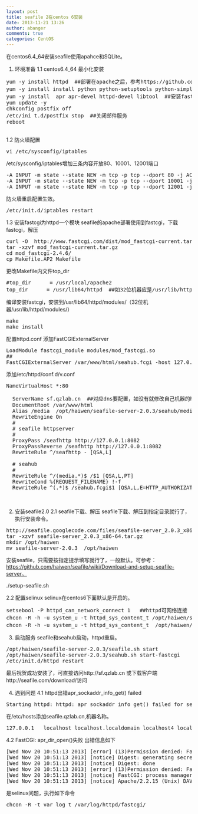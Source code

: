 ```yaml
---
layout: post
title: seafile 2在centos 6安装
date: 2013-11-21 13:26
author: abanger
comments: true
categories: CentOS
---
```

在centos6.4_64安装seafile使用apahce和SQLite。
1. 环境准备
1.1 centos6.4_64 最小化安装
<pre>
yum -y install httpd  ##部署在apache之后，参考https://github.com/haiwen/seafile/wiki/Deploy-Seafile-with-apache
yum -y install install python python-setuptools python-simplejson python-imaging sqlite3  ##系统默认是python2.6
yum -y install  apr apr-devel httpd-devel libtool  ##安装fastcgi需要用到
yum update -y
chkconfig postfix off
/etc/ini t.d/postfix stop  ##关闭邮件服务
reboot

</pre>

1.2 防火墙配置
<pre>
vi /etc/sysconfig/iptables
</pre>
/etc/sysconfig/iptables增加三条内容开放80、10001、12001端口
<pre>
-A INPUT -m state --state NEW -m tcp -p tcp --dport 80 -j ACCEPT
-A INPUT -m state --state NEW -m tcp -p tcp --dport 10001 -j ACCEPT
-A INPUT -m state --state NEW -m tcp -p tcp --dport 12001 -j ACCEPT
</pre>

防火墙重启配置生效。
<pre>
/etc/init.d/iptables restart
</pre>

1.3 安装fastcgi为httpd一个模块
seafile的apache部署使用到fastcgi，下载fastcgi，解压
<pre>
curl -O  http://www.fastcgi.com/dist/mod_fastcgi-current.tar.gz
tar -xzvf mod_fastcgi-current.tar.gz 
cd mod_fastcgi-2.4.6/
cp Makefile.AP2 Makefile
</pre>
更改Makefile内文件top_dir
<pre>
#top_dir      = /usr/local/apache2
top_dir      = /usr/lib64/httpd  ##如32位机器应是/usr/lib/httpd
</pre>
编译安装fastcgi，安装到/usr/lib64/httpd/modules/（32位机器/usr/lib/httpd/modules/）
<pre>
make
make install
</pre>
配置httpd.conf
添加FastCGIExternalServer
<pre>
LoadModule fastcgi_module modules/mod_fastcgi.so
##
FastCGIExternalServer /var/www/html/seahub.fcgi -host 127.0.0.1:8000
</pre>

添加/etc/httpd/conf.d/v.conf
<pre>
NameVirtualHost *:80
<virtualhost *:80>
  ServerName sf.qzlab.cn  ##对应dns要配置，如没有就修改自己机器的hosts
  DocumentRoot /var/www/html
  Alias /media  /opt/haiwen/seafile-server-2.0.3/seahub/media/
  RewriteEngine On
  #
  # seafile httpserver
  #
  ProxyPass /seafhttp http://127.0.0.1:8082
  ProxyPassReverse /seafhttp http://127.0.0.1:8082
  RewriteRule ^/seafhttp - [QSA,L]

  # seahub
  #
  RewriteRule ^/(media.*)$ /$1 [QSA,L,PT]
  RewriteCond %{REQUEST_FILENAME} !-f
  RewriteRule ^(.*)$ /seahub.fcgi$1 [QSA,L,E=HTTP_AUTHORIZATION:%{HTTP:Authorization}]
</virtualhost>

</pre>




2. 安装seafile2.0
2.1 seafile下载、解压
seafile下载、解压到指定目录就行了，执行安装命令。
<pre>
http://seafile.googlecode.com/files/seafile-server_2.0.3_x86-64.tar.gz
tar -xzvf seafile-server_2.0.3_x86-64.tar.gz 
mkdir /opt/haiwen
mv seafile-server-2.0.3  /opt/haiwen
</pre>
安装seafile，只需要按指定提示填写就行了，一般默认。可参考：https://github.com/haiwen/seafile/wiki/Download-and-setup-seafile-server。

./setup-seafile.sh



2.2 配置selinux
selinux在centos6下面默认是开启的。
<pre>
setsebool -P httpd_can_network_connect 1   ##httpd可网络连接
chcon -R -h -u system_u -t httpd_sys_content_t /opt/haiwen/seafile-server-2.0.3/seahub/media/  ##httpd可访问
chcon -R -h -u system_u -t httpd_sys_content_t  /opt/haiwen/seahub-data/avatars/  ##httpd可访问
</pre>



3. 启动服务
seafile和seahub启动，httpd重启。
<pre>
/opt/haiwen/seafile-server-2.0.3/seafile.sh start
/opt/haiwen/seafile-server-2.0.3/seahub.sh start-fastcgi
/etc/init.d/httpd restart
</pre>

最后祝贺成功安装了，可直接访问http://sf.qzlab.cn
或下载客户端http://seafile.com/download/访问

4. 遇到问题
4.1 httpd出错apr_sockaddr_info_get() failed 
<pre>
Starting httpd: httpd: apr_sockaddr_info_get() failed for seafile.qzlab.cn
</pre>
在/etc/hosts添加seafile.qzlab.cn,机器名称。
<pre>
127.0.0.1   localhost localhost.localdomain localhost4 localhost4.localdomain4  seafile.qzlab.cn
</pre>

4.2  FastCGI: apr_dir_open()失败
出错信息如下
<pre>
[Wed Nov 20 10:51:13 2013] [error] (13)Permission denied: FastCGI: apr_dir_open() failed
[Wed Nov 20 10:51:13 2013] [notice] Digest: generating secret for digest authentication ...
[Wed Nov 20 10:51:13 2013] [notice] Digest: done
[Wed Nov 20 10:51:13 2013] [error] (13)Permission denied: FastCGI: apr_dir_open() failed
[Wed Nov 20 10:51:13 2013] [notice] FastCGI: process manager initialized (pid 1823)
[Wed Nov 20 10:51:13 2013] [notice] Apache/2.2.15 (Unix) DAV/2 mod_fastcgi/2.4.6 configured -- resuming normal operations
</pre>
是selinux问题，执行如下命令
<pre>
chcon -R -t var_log_t /var/log/httpd/fastcgi/
</pre>
